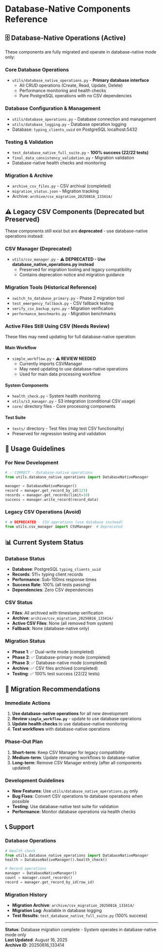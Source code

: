 # Database-Native Components Reference

## 🗄️ Database-Native Operations (Active)

These components are fully migrated and operate in database-native mode only:

### Core Database Operations
- `utils/database_native_operations.py` - **Primary database interface**
  - All CRUD operations (Create, Read, Update, Delete)
  - Performance monitoring and health checks
  - Pure PostgreSQL operations with no CSV dependencies

### Database Configuration & Management
- `utils/database_operations.py` - Database connection and management
- `utils/database_logging.py` - Database operation logging
- Database: `typing_clients_uuid` on PostgreSQL localhost:5432

### Testing & Validation
- `test_database_native_full_suite.py` - **100% success (22/22 tests)**
- `final_data_consistency_validation.py` - Migration validation
- Database-native health checks and monitoring

### Migration & Archive
- `archive_csv_files.py` - CSV archival (completed)
- `migration_status.json` - Migration tracking
- Archive: `archive/csv_migration_20250816_133414/`

## ⚠️ Legacy CSV Components (Deprecated but Preserved)

These components still exist but are **deprecated** - use database-native operations instead:

### CSV Manager (Deprecated)
- `utils/csv_manager.py` - **⚠️ DEPRECATED - Use database_native_operations.py instead**
  - Preserved for migration tooling and legacy compatibility
  - Contains deprecation notice and migration guidance

### Migration Tools (Historical Reference)
- `switch_to_database_primary.py` - Phase 2 migration tool
- `test_emergency_fallback.py` - CSV fallback testing
- `verify_csv_backup_sync.py` - Migration verification
- `performance_benchmarks.py` - Migration benchmarks

### Active Files Still Using CSV (Needs Review)
These files may need updating for full database-native operation:

#### Main Workflow
- `simple_workflow.py` - **⚠️ REVIEW NEEDED**
  - Currently imports CSVManager
  - May need updating to use database-native operations
  - Used for main data processing workflow

#### System Components
- `health_check.py` - System health monitoring
- `utils/s3_manager.py` - S3 integration (conditional CSV usage)
- `core/` directory files - Core processing components

#### Test Suite
- `tests/` directory - Test files (may test CSV functionality)
- Preserved for regression testing and validation

## 🎯 Usage Guidelines

### For New Development
```python
# ✅ CORRECT - Database-native operations
from utils.database_native_operations import DatabaseNativeManager

manager = DatabaseNativeManager()
record = manager.get_record_by_id(123)
records = manager.get_records(limit=10)
success = manager.write_record(record_data)
```

### Legacy CSV Operations (Avoid)
```python
# ❌ DEPRECATED - CSV operations (use database instead)
from utils.csv_manager import CSVManager  # Deprecated
```

## 📊 Current System Status

### Database Status
- **Database**: PostgreSQL `typing_clients_uuid`
- **Records**: 511+ typing client records
- **Performance**: Sub-100ms response times
- **Success Rate**: 100% (all tests passing)
- **Dependencies**: Zero CSV dependencies

### CSV Status
- **Files**: All archived with timestamp verification
- **Archive**: `archive/csv_migration_20250816_133414/`
- **Active CSV Files**: None (all removed from system)
- **Fallback**: None (database-native only)

### Migration Status
- **Phase 1**: ✅ Dual-write mode (completed)
- **Phase 2**: ✅ Database-primary mode (completed)  
- **Phase 3**: ✅ Database-native mode (completed)
- **Archive**: ✅ CSV files archived (completed)
- **Testing**: ✅ 100% test success (22/22 tests)

## 🔧 Migration Recommendations

### Immediate Actions
1. **Use database-native operations** for all new development
2. **Review `simple_workflow.py`** - update to use database operations
3. **Update health checks** to use database-native monitoring
4. **Test workflows** with database-native operations

### Phase-Out Plan
1. **Short-term**: Keep CSV Manager for legacy compatibility
2. **Medium-term**: Update remaining workflows to database-native
3. **Long-term**: Remove CSV Manager entirely (after all components updated)

### Development Guidelines
- **New Features**: Use `utils/database_native_operations.py` only
- **Bug Fixes**: Convert CSV operations to database operations when possible
- **Testing**: Use database-native test suite for validation
- **Performance**: Monitor database operations via health checks

## 📞 Support

### Database Operations
```python
# Health check
from utils.database_native_operations import DatabaseNativeManager
health = DatabaseNativeManager().health_check()

# Record operations
manager = DatabaseNativeManager()
count = manager.count_records()
record = manager.get_record_by_id(row_id)
```

### Migration History
- **Migration Archive**: `archive/csv_migration_20250816_133414/`
- **Migration Log**: Available in database logging
- **Test Results**: `test_database_native_full_suite.py` (100% success)

---

**Status**: Database migration complete - System operates in database-native mode only  
**Last Updated**: August 16, 2025  
**Archive ID**: 20250816_133414